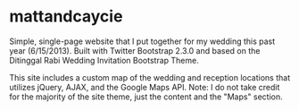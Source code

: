 mattandcaycie
=============

Simple, single-page website that I put together for my wedding this past year (6/15/2013).  Built with Twitter Bootstrap 2.3.0 and based on the Ditinggal Rabi Wedding Invitation Bootstrap Theme.

This site includes a custom map of the wedding and reception locations that utilizes jQuery, AJAX, and the Google Maps API. Note: I do not take credit for the majority of the site theme, just the content and the "Maps" section.
